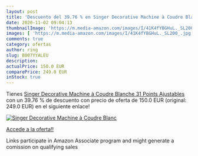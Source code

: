 ```yaml
---
layout: post
title: 'Descuento del 39.76 % en Singer Decorative Machine à Coudre Blanc'
date: 2020-11-02 09:04:13
thumbnailImage: 'https://m.media-amazon.com/images/I/41K4fYBGHuL._SL200_.jpg'
images: [ 'https://m.media-amazon.com/images/I/41K4fYBGHuL._SL200_.jpg' ]
comments: true
category: ofertas
author: ring
slug: B007YYALEU
description:
actualPrice: 150.0 EUR
comparePrice: 249.0 EUR
inStock: true
---
```


Tienes [Singer Decorative Machine à Coudre Blanche 31 Points Ajustables](https://www.amazon.fr/dp/B007YYALEU/?tag=tolees0d-21) con un 39.76 % de descuento con precio de oferta de 150.0 EUR (original: 249.0 EUR) en el siguiente enlace!

[![Singer Decorative Machine à Coudre Blanc](https://m.media-amazon.com/images/I/41K4fYBGHuL._SL200_.jpg)](https://www.amazon.fr/dp/B007YYALEU/?tag=tolees0d-21)

[Accede a la oferta!!](https://www.amazon.fr/dp/B007YYALEU/?tag=tolees0d-21)

Links participate in Amazon Associate program and might generate a comission on qualifying sales


